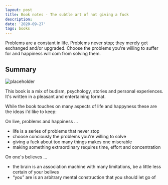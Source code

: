 ```yaml
---
layout: post
title: Book notes - The subtle art of not giving a fuck
description: 
date: '2020-09-27'
tags: books
---
```



Problems are a constant in life. Problems never stop; they merely get exchanged and/or upgraded. Choose the problems you're willing to suffer for and happiness will com from solving them.


## Summary

![placeholder](/public/book_no_fuck/cover.jpeg "cover")


This book is a mix of budism, psychology, stories and personal experiences. It's written in a pleasant and entertaining format. 


While the book touches on many aspects of life and happyness these are the ideas i'd like to keep: 


On live, problems and happiness ...

 - life is a series of problems that never stop
 - choose conciously the problems you're willing to solve
 - giving a fuck about too many things makes one miserable
 - making something extraordinary requires time, effort and concentration


On one's believes ...

 - the brain is an association machine with many limitations, be a little less certain of your belives
 - “you” are is an arbitrary mental construction that you should let go of

